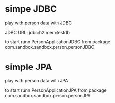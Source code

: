 
# simpe JDBC

play with person data with JDBC

JDBC URL: jdbc:h2:mem:testdb

to start runn PersonApplicationJDBC from package com.sandbox.sandbox.person.personJDBC

# simple JPA

play with person data with JPA

to start runn PersonApplicationJPA from package com.sandbox.sandbox.person.personJPA
